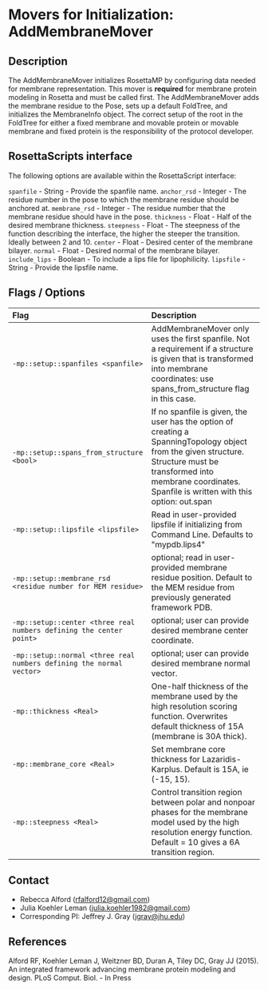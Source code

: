 # Movers for Initialization: AddMembraneMover

## Description

The AddMembraneMover initializes RosettaMP by configuring data needed for membrane representation. This mover is **required** for membrane protein modeling in Rosetta and must be called first. The AddMembraneMover adds the membrane residue to the Pose, sets up a default FoldTree, and initializes the MembraneInfo object. The correct setup of the root in the FoldTree for either a fixed membrane and movable protein or movable membrane and fixed protein is the responsibility of the protocol developer.

## RosettaScripts interface

The following options are available within the RosettaScript interface:

`spanfile` - String - Provide the spanfile name.
`anchor_rsd` - Integer - The residue number in the pose to which the membrane residue should be anchored at. 
`membrane_rsd` - Integer - The residue number that the membrane residue should have in the pose. 
`thickness` - Float - Half of the desired membrane thickness. 
`steepness` - Float - The steepness of the function describing the interface, the higher the steeper the transition. Ideally between 2 and 10.
`center` - Float - Desired center of the membrane bilayer. 
`normal` - Float - Desired normal of the membrane bilayer. 
`include_lips` - Boolean - To include a lips file for lipophilicity.
`lipsfile` - String - Provide the lipsfile name.

## Flags / Options

|**Flag**|**Description**|
|:-------|:--------------|
|`-mp::setup::spanfiles <spanfile>` | AddMembraneMover only uses the first spanfile. Not a requirement if a structure is given that is transformed into membrane coordinates: use spans_from_structure flag in this case.|
|`-mp::setup::spans_from_structure <bool>` | If no spanfile is given, the user has the option of creating a SpanningTopology object from the given structure. Structure must be transformed into membrane coordinates. Spanfile is written with this option: out.span |
|`-mp::setup::lipsfile <lipsfile>` | Read in user-provided lipsfile if initializing from Command Line. Defaults to "mypdb.lips4"|
|`-mp::setup::membrane_rsd <residue number for MEM residue>` | optional; read in user-provided membrane residue position. Default to the MEM residue from previously generated framework PDB. |
|`-mp::setup::center <three real numbers defining the center point>` | optional; user can provide desired membrane center coordinate.|
|`-mp::setup::normal <three real numbers defining the normal vector>` | optional; user can provide desired membrane normal vector.|
|`-mp::thickness <Real>` | One-half thickness of the membrane used by the high resolution scoring function. Overwrites default thickness of 15A (membrane is 30A thick).|
|`-mp::membrane_core <Real>` | Set membrane core thickness for Lazaridis-Karplus. Default is 15A, ie (-15, 15).|
|`-mp::steepness <Real>` | Control transition region between polar and nonpoar phases for the membrane model used by the high resolution energy function. Default = 10 gives a 6A transition region.|

## Contact

- Rebecca Alford ([rfalford12@gmail.com](rfalford12@gmail.com))
- Julia Koehler Leman ([julia.koehler1982@gmail.com](julia.koehler1982@gmail.com))
- Corresponding PI: Jeffrey J. Gray ([jgray@jhu.edu](jgray@jhu.edu))

## References

Alford RF, Koehler Leman J, Weitzner BD, Duran A, Tiley DC, Gray JJ (2015). An integrated framework advancing membrane protein modeling and design. PLoS Comput. Biol. - In Press

